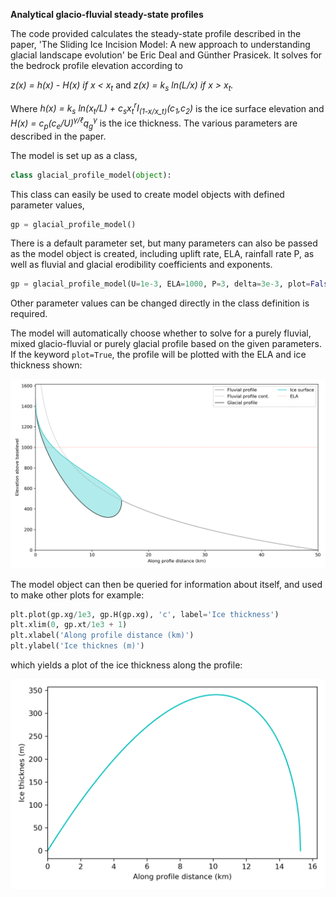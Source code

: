 __Analytical glacio-fluvial steady-state profiles__

The code provided calculates the steady-state profile described in the paper, 'The Sliding Ice Incision Model: A new approach to understanding glacial landscape evolution' be Eric Deal and Günther Prasicek. It solves for the bedrock profile elevation according to 

*z(x) = h(x) - H(x) if x < x<sub>t</sub>* and *z(x) = k<sub>s</sub> ln(L/x) if x > x<sub>t</sub>.*

Where *h(x) =  k<sub>s</sub> ln(x<sub>t</sub>/L) + c<sub>s</sub>x<sub>t</sub><sup>r</sup>I<sub>(1-x/x_t)</sub>(c<sub>1</sub>,c<sub>2</sub>)* is the ice surface elevation and *H(x) = c<sub>p</sub>(c<sub>e</sub>/U)<sup>&gamma;/&ell;</sup>q<sub>g</sub><sup>&gamma;</sup>* is the ice thickness. The various parameters are described in the paper.

The model is set up as a class,
```PYTHON
class glacial_profile_model(object):
```
This class can easily be used to create model objects with defined parameter values,
```PYTHON
gp = glacial_profile_model()
```
There is a default parameter set, but many parameters can also be passed as the model object is created, including uplift rate, ELA, rainfall rate P, as well as fluvial and glacial erodibility coefficients and exponents.
```PYTHON
gp = glacial_profile_model(U=1e-3, ELA=1000, P=3, delta=3e-3, plot=False)
```
Other parameter values can be changed directly in the class definition is required.

The model will automatically choose whether to solve for a purely fluvial, mixed glacio-fluvial or purely glacial profile based on the given parameters. If the keyword `plot=True`, the profile will be plotted with the ELA and ice thickness shown:

<img src="fig1.png" alt="image1" width="600"/>


The model object can then be queried for information about itself, and used to make other plots for example:
```PYTHON
plt.plot(gp.xg/1e3, gp.H(gp.xg), 'c', label='Ice thickness')
plt.xlim(0, gp.xt/1e3 + 1)
plt.xlabel('Along profile distance (km)')
plt.ylabel('Ice thicknes (m)')
```
which yields a plot of the ice thickness along the profile:

<img src="fig3.png" alt="image1" width="600"/>
